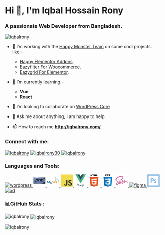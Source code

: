 <h1 align="left">Hi 👋, I'm Iqbal Hossain Rony</h1>
<h3 align="left">A passionate Web Developer from Bangladesh.</h3>

<p align="left"> <img src="https://komarev.com/ghpvc/?username=iqbalrony&label=Profile%20views&color=0e75b6&style=flat" alt="iqbalrony" /> </p>

- 🔭 I’m working with the [Happy Monster Team](https://happymonster.dev/) on some cool projects. like:-
  - [Happy Elementor Addons](https://wordpress.org/plugins/happy-elementor-addons/).
  - [Eazyfilter For Woocommerce](https://wordpress.org/plugins/eazyfilter-for-woocommerce/).
  - [Eazygrid For Elementor](https://wordpress.org/plugins/eazygrid-for-elementor/).

- 🌱 I’m currently learning:-
  - **Vue**
  - **React**

- 👯 I’m looking to collaborate on [WordPress Core](https://wordpress.org/)

- 💬 Ask me about anything, I am happy to help

- 📫 How to reach me **http://iqbalrony.com/**

<h3 align="left">Connect with me:</h3>
<p align="left">
<a href="https://codepen.io/iqbalrony" target="blank"><img align="center" src="https://raw.githubusercontent.com/rahuldkjain/github-profile-readme-generator/master/src/images/icons/Social/codepen.svg" alt="iqbalrony" height="30" width="40" /></a>
<a href="https://twitter.com/iqbalrony30" target="blank"><img align="center" src="https://raw.githubusercontent.com/rahuldkjain/github-profile-readme-generator/master/src/images/icons/Social/twitter.svg" alt="iqbalrony30" height="30" width="40" /></a>
<a href="https://linkedin.com/in/iqbalrony" target="blank"><img align="center" src="https://raw.githubusercontent.com/rahuldkjain/github-profile-readme-generator/master/src/images/icons/Social/linked-in-alt.svg" alt="iqbalrony" height="30" width="40" /></a>
</p>

<h3 align="left">Languages and Tools:</h3>
<p align="left">
	<a href="https://wordpress.org/" target="_blank" rel="noreferrer">
		<img src="https://cdn-icons-png.flaticon.com/512/59/59137.png" alt="wordpress" width="40" height="40" />
	</a>
	<a href="https://www.php.net" target="_blank" rel="noreferrer">
		<img src="https://raw.githubusercontent.com/devicons/devicon/master/icons/php/php-original.svg" alt="php" width="40" height="40" />
	</a>
	<a href="https://www.mysql.com/" target="_blank" rel="noreferrer">
		<img src="https://raw.githubusercontent.com/devicons/devicon/master/icons/mysql/mysql-original-wordmark.svg" alt="mysql" width="40" height="40" />
	</a>
	<a href="https://developer.mozilla.org/en-US/docs/Web/JavaScript" target="_blank" rel="noreferrer">
		<img src="https://raw.githubusercontent.com/devicons/devicon/master/icons/javascript/javascript-original.svg" alt="javascript" width="40" height="40" />
	</a>
	<a href="https://vuejs.org/" target="_blank" rel="noreferrer">
		<img src="https://raw.githubusercontent.com/devicons/devicon/master/icons/vuejs/vuejs-original-wordmark.svg" alt="vuejs" width="40" height="40" />
	</a>
	<a href="https://www.w3.org/html/" target="_blank" rel="noreferrer">
		<img src="https://raw.githubusercontent.com/devicons/devicon/master/icons/html5/html5-original-wordmark.svg" alt="html5" width="40" height="40" />
	</a>
	<a href="https://www.w3schools.com/css/" target="_blank" rel="noreferrer">
		<img src="https://raw.githubusercontent.com/devicons/devicon/master/icons/css3/css3-original-wordmark.svg" alt="css3" width="40" height="40" />
	</a>
	<a href="https://sass-lang.com" target="_blank" rel="noreferrer">
		<img src="https://raw.githubusercontent.com/devicons/devicon/master/icons/sass/sass-original.svg" alt="sass" width="40" height="40" />
	</a>
	<a href="https://www.figma.com/" target="_blank" rel="noreferrer">
		<img src="https://www.vectorlogo.zone/logos/figma/figma-icon.svg" alt="figma" width="40" height="40" />
	</a>
	<a href="https://www.photoshop.com/en" target="_blank" rel="noreferrer">
		<img src="https://raw.githubusercontent.com/devicons/devicon/master/icons/photoshop/photoshop-line.svg" alt="photoshop" width="40" height="40" />
	</a>
	<a href="https://www.adobe.com/products/xd.html" target="_blank" rel="noreferrer">
		<img src="https://cdn.worldvectorlogo.com/logos/adobe-xd.svg" alt="xd" width="40" height="40" />
	</a>
</p>

### 📊GitHub Stats :

<p><img align="left" src="https://github-readme-stats.vercel.app/api/top-langs?username=iqbalrony&show_icons=true&locale=en&layout=compact&theme=tokyonight" alt="iqbalrony" /></p>

<p>&nbsp;<img align="center" src="https://github-readme-stats.vercel.app/api?username=iqbalrony&show_icons=true&locale=en&theme=tokyonight" alt="iqbalrony" /></p>

<p><img align="center" src="https://github-readme-streak-stats.herokuapp.com/?user=iqbalrony&theme=tokyonight" alt="iqbalrony" /></p>
